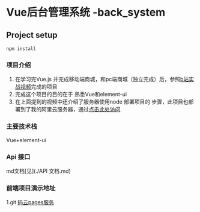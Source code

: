 # Vue后台管理系统 -back_system

## Project setup
```
npm install
```

### 项目介绍

1. 在学习完Vue.js 并完成移动端商城，和pc端商城（独立完成）后，参照[b站实战视频](https://www.bilibili.com/video/av74592164/)完成的项目
2. 完成这个项目的目的在于 熟悉Vue和element-ui
3. 在上面提到的视频中还介绍了服务器使用node 部署项目的 步骤，此项目也部署到了我的阿里云服务器，通过[点击此处访问]()



### 主要技术栈

Vue+element-ui



### Api 接口

 md文档[见](./API 文档.md)

### 前端项目演示地址

1.git [码云pages服务](http://ego-git.gitee.io/back_system_showrepositories)








